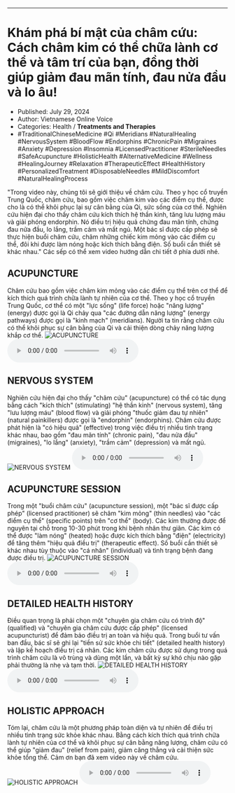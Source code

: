 
---

# Khám phá bí mật của châm cứu: Cách châm kim có thể chữa lành cơ thể và tâm trí của bạn, đồng thời giúp giảm đau mãn tính, đau nửa đầu và lo âu!

- Published: July 29, 2024
- Author: Vietnamese Online Voice
- Categories: Health / **Treatments and Therapies**
- #TraditionalChineseMedicine #Qi #Meridians #NaturalHealing #NervousSystem #BloodFlow #Endorphins #ChronicPain #Migraines #Anxiety #Depression #Insomnia #LicensedPractitioner #SterileNeedles #SafeAcupuncture #HolisticHealth #AlternativeMedicine #Wellness #HealingJourney #Relaxation #TherapeuticEffect #HealthHistory #PersonalizedTreatment #DisposableNeedles #MildDiscomfort #NaturalHealingProcess

"Trong video này, chúng tôi sẽ giới thiệu về châm cứu. Theo y học cổ truyền Trung Quốc, châm cứu, bao gồm việc châm kim vào các điểm cụ thể, được cho là có thể khôi phục lại sự cân bằng của Qi, sức sống của cơ thể. Nghiên cứu hiện đại cho thấy châm cứu kích thích hệ thần kinh, tăng lưu lượng máu và giải phóng endorphin. Nó điều trị hiệu quả chứng đau mãn tính, chứng đau nửa đầu, lo lắng, trầm cảm và mất ngủ. Một bác sĩ được cấp phép sẽ thực hiện buổi châm cứu, châm những chiếc kim mỏng vào các điểm cụ thể, đôi khi được làm nóng hoặc kích thích bằng điện. Số buổi cần thiết sẽ khác nhau." Các sếp có thể xem video hướng dẫn chi tiết ở phía dưới nhé.


## ACUPUNCTURE

Châm cứu bao gồm việc châm kim mỏng vào các điểm cụ thể trên cơ thể để kích thích quá trình chữa lành tự nhiên của cơ thể. Theo y học cổ truyền Trung Quốc, cơ thể có một "lực sống" (life force) hoặc "năng lượng" (energy) được gọi là Qi chảy qua "các đường dẫn năng lượng" (energy pathways) được gọi là "kinh mạch" (meridians). Người ta tin rằng châm cứu có thể khôi phục sự cân bằng của Qi và cải thiện dòng chảy năng lượng khắp cơ thể.
![ACUPUNCTURE](https://http-archiver-apis-production-80.schnworks.com/storage/images/transitions/2024-07-29/transition--13388226593-Montserrat-Bold-303F9F.jpg)
<audio controls>
    <source src="https://http-archiver-apis-production-80.schnworks.com/storage/storage/audio/file-55140103845.mp3" type="audio/mpeg">
</audio>



## NERVOUS SYSTEM

Nghiên cứu hiện đại cho thấy "châm cứu" (acupuncture) có thể có tác dụng bằng cách "kích thích" (stimulating) "hệ thần kinh" (nervous system), tăng "lưu lượng máu" (blood flow) và giải phóng "thuốc giảm đau tự nhiên" (natural painkillers) được gọi là "endorphin" (endorphins). Châm cứu được phát hiện là "có hiệu quả" (effective) trong việc điều trị nhiều tình trạng khác nhau, bao gồm "đau mãn tính" (chronic pain), "đau nửa đầu" (migraines), "lo lắng" (anxiety), "trầm cảm" (depression) và mất ngủ.
![NERVOUS SYSTEM](https://http-archiver-apis-production-80.schnworks.com/storage/images/transitions/2024-07-29/transition-35502457780-Montserrat-Thin-4A148C.jpg)
<audio controls>
    <source src="https://http-archiver-apis-production-80.schnworks.com/storage/storage/audio/file-37339584552.mp3" type="audio/mpeg">
</audio>



## ACUPUNCTURE SESSION

Trong một "buổi châm cứu" (acupuncture session), một "bác sĩ được cấp phép" (licensed practitioner) sẽ châm "kim mỏng" (thin needles) vào "các điểm cụ thể" (specific points) trên "cơ thể" (body). Các kim thường được để nguyên tại chỗ trong 10-30 phút trong khi bệnh nhân thư giãn. Các kim có thể được "làm nóng" (heated) hoặc được kích thích bằng "điện" (electricity) để tăng thêm "hiệu quả điều trị" (therapeutic effect). Số buổi cần thiết sẽ khác nhau tùy thuộc vào "cá nhân" (individual) và tình trạng bệnh đang được điều trị.
![ACUPUNCTURE SESSION](https://http-archiver-apis-production-80.schnworks.com/storage/images/transitions/2024-07-29/transition--3422294493-Montserrat-Thin-880E4F.jpg)
<audio controls>
    <source src="https://http-archiver-apis-production-80.schnworks.com/storage/storage/audio/file-8139378181.mp3" type="audio/mpeg">
</audio>



## DETAILED HEALTH HISTORY

Điều quan trọng là phải chọn một "chuyên gia châm cứu có trình độ" (qualified) và "chuyên gia châm cứu được cấp phép" (licensed acupuncturist) để đảm bảo điều trị an toàn và hiệu quả. Trong buổi tư vấn ban đầu, bác sĩ sẽ ghi lại "tiền sử sức khỏe chi tiết" (detailed health history) và lập kế hoạch điều trị cá nhân. Các kim châm cứu được sử dụng trong quá trình châm cứu là vô trùng và dùng một lần, và bất kỳ sự khó chịu nào gặp phải thường là nhẹ và tạm thời.
![DETAILED HEALTH HISTORY](https://http-archiver-apis-production-80.schnworks.com/storage/images/transitions/2024-07-29/transition-35423136914-Montserrat-Regular-880E4F.jpg)
<audio controls>
    <source src="https://http-archiver-apis-production-80.schnworks.com/storage/storage/audio/file-22394648869.mp3" type="audio/mpeg">
</audio>



## HOLISTIC APPROACH

Tóm lại, châm cứu là một phương pháp toàn diện và tự nhiên để điều trị nhiều tình trạng sức khỏe khác nhau. Bằng cách kích thích quá trình chữa lành tự nhiên của cơ thể và khôi phục sự cân bằng năng lượng, châm cứu có thể giúp "giảm đau" (relief from pain), giảm căng thẳng và cải thiện sức khỏe tổng thể. Cảm ơn bạn đã xem video này về châm cứu.
![HOLISTIC APPROACH](https://http-archiver-apis-production-80.schnworks.com/storage/images/transitions/2024-07-29/transition--7463696562-Montserrat-ExtraBold-7B1FA2.jpg)
<audio controls>
    <source src="https://http-archiver-apis-production-80.schnworks.com/storage/storage/audio/file-20535394245.mp3" type="audio/mpeg">
</audio>

